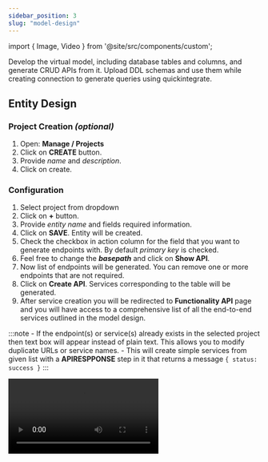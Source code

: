 ```yaml
---
sidebar_position: 3
slug: "model-design"
---
```


import { Image, Video } from '@site/src/components/custom';

Develop the virtual model, including database tables and columns, and generate CRUD APIs from it. Upload DDL schemas and use them while creating connection to generate queries using quickintegrate. 

## Entity Design

### Project Creation *(optional)*
1. Open: **Manage / Projects**
2. Click on **CREATE** button.
3. Provide *name* and *description*.
4. Click on create.

### Configuration
1. Select project from dropdown
2. Click on **+** button.
3. Provide *entity name* and fields required information.
4. Click on **SAVE**. Entity will be created.
5. Check the checkbox in action column for the field that you want to generate endpoints with. By default *primary key* is checked.
6. Feel free to change the ***basepath*** and click on **Show API**.
7. Now list of endpoints will be generated. You can remove one or more endpoints that are not required.
8. Click on **Create API**. Services corresponding to the table will be generated.
9. After service creation you will be redirected to **Functionality API** page and you will have access to a comprehensive list of all the end-to-end services outlined in the model design.

:::note
    - If the endpoint(s) or service(s) already exists in the selected project then text box will appear instead of plain text. This allows you to modify duplicate URLs or service names.
    - This will create simple services from given list with a **APIRESPPONSE** step in it that returns a message `{ status: success }`
:::

<Video src="/img/Define/Model Design/genAPI.mp4" type="video/mp4" />

### Sample Configuration

#### REST Trigger
<Image cls="border" src="/img/Define/Model Design/trigger.png" alt="Sample REST trigger configuration" />

#### API Response
<Image cls="border" src="/img/Define/Model Design/response.png" alt="Sample API Response configuration" />

## DDL schema

:::warning Schema Restriction
    It must only contain table statements. Like below:
    ```
    CREATE TABLE `order_query` (
        `order_id` INT AUTO_INCREMENT PRIMARY KEY,   -- Unique ID for each order
        `customer_name` VARCHAR(100),                -- Customer's name
        `order_date` DATE,                           -- Date of the order
        `total_amount` DECIMAL(10, 2)                -- Total amount for the order
    );
    ```
    If statements like `use schema` are present it will raise error and Query generation will not work.
:::

<Video src="/img/Define/Model Design/schemaUpload.mp4" type="video/mp4" />
